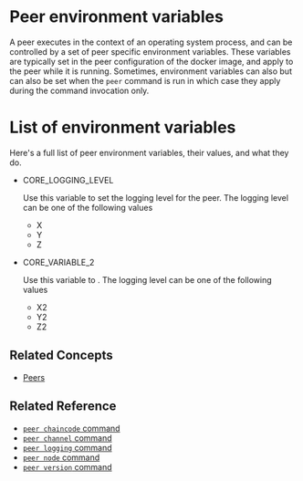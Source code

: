 # Peer environment variables

A peer executes in the context of an operating system process, and can be controlled by a set of peer specific environment variables.  These variables are typically set in the peer configuration of the docker image, and apply to the peer while it is running.  Sometimes, environment variables can also  but can also be set when the `peer` command is run in which case they apply during the command invocation only.

# List of environment variables

Here's a full list of peer environment variables, their values, and what they do.

*  CORE_LOGGING_LEVEL

   Use this variable to set the logging level for the peer.  The logging level can be one of the following values

    * X
    * Y
    * Z

*  CORE_VARIABLE_2

   Use this variable to <blah>.  The logging level can be one of the following values

    * X2
    * Y2
    * Z2

## Related Concepts
+ [Peers](../../KeyConcepts/Peers/Peers.md)

## <a name=reference></a> Related Reference

+ [`peer chaincode` command](./PeerChaincodeCommand.md)
+ [`peer channel` command](./PeerChannelCommand.md)
+ [`peer logging` command](./PeerLoggingCommand.md)
+ [`peer node` command](./PeerNodeCommand.md)
+ [`peer version` command](./PeerVersionCommand.md)    
